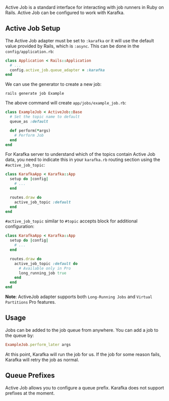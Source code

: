 Active Job is a standard interface for interacting with job runners in Ruby on Rails. Active Job can be configured to work with Karafka.

## Active Job Setup

The Active Job adapter must be set to `:karafka` or it will use the default value provided by Rails, which is `:async`. This can be done in the `config/application.rb`:

```ruby
class Application < Rails::Application
  # ...
  config.active_job.queue_adapter = :karafka
end
```

We can use the generator to create a new job:

```
rails generate job Example
```

The above command will create `app/jobs/example_job.rb`:

```ruby
class ExampleJob < ActiveJob::Base
  # Set the topic name to default
  queue_as :default

  def perform(*args)
    # Perform Job
  end
end
```

For Karafka server to understand which of the topics contain Active Job data, you need to indicate this in your `karafka.rb` routing section using the `#active_job_topic`:

```ruby
class KarafkaApp < Karafka::App
  setup do |config|
    # ...
  end

  routes.draw do
    active_job_topic :default
  end
end
```

`#active_job_topic` similar to `#topic` accepts block for additional configuration:

```ruby
class KarafkaApp < Karafka::App
  setup do |config|
    # ...
  end

  routes.draw do
    active_job_topic :default do
      # Available only in Pro
      long_running_job true
    end
  end
end
```

**Note**: ActiveJob adapter supports both `Long-Running Jobs` and `Virtual Partitions` Pro features.

## Usage

Jobs can be added to the job queue from anywhere. You can add a job to the queue by:

```ruby
ExampleJob.perform_later args
```

At this point, Karafka will run the job for us. If the job for some reason fails, Karafka will retry the job as normal.

## Queue Prefixes

Active Job allows you to configure a queue prefix. Karafka does not support prefixes at the moment.
